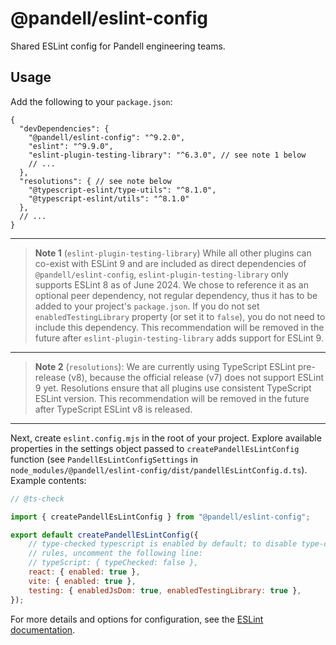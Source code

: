 # @pandell/eslint-config

Shared ESLint config for Pandell engineering teams.

## Usage

Add the following to your `package.json`:

```jsonc
{
  "devDependencies": {
    "@pandell/eslint-config": "^9.2.0",
    "eslint": "^9.9.0",
    "eslint-plugin-testing-library": "^6.3.0", // see note 1 below
    // ...
  },
  "resolutions": { // see note below
    "@typescript-eslint/type-utils": "^8.1.0",
    "@typescript-eslint/utils": "^8.1.0"
  },
  // ...
}
```

---

> **Note 1** (`eslint-plugin-testing-library`) While all other plugins can co-exist with ESLint 9 and
are included as direct dependencies of `@pandell/eslint-config`, `eslint-plugin-testing-library` only
supports ESLint 8 as of June 2024. We chose to reference it as an optional peer dependency, not regular
dependency, thus it has to be added to your project's `package.json`. If you do not set
`enabledTestingLibrary` property (or set it to `false`), you do not need to include this dependency.
This recommendation will be removed in the future after `eslint-plugin-testing-library`
adds support for ESLint 9.

---

> **Note 2** (`resolutions`): We are currently using TypeScript ESLint pre-release (v8),
because the official release (v7) does not support ESLint 9 yet. Resolutions ensure that
all plugins use consistent TypeScript ESLint version. This recommendation will be removed
in the future after TypeScript ESLint v8 is released.

---

Next, create `eslint.config.mjs` in the root of your project. Explore available properties
in the settings object passed to `createPandellEsLintConfig` function (see `PandellEsLintConfigSettings`
in `node_modules/@pandell/eslint-config/dist/pandellEsLintConfig.d.ts`). Example contents:

```js
// @ts-check

import { createPandellEsLintConfig } from "@pandell/eslint-config";

export default createPandellEsLintConfig({
    // type-checked typescript is enabled by default; to disable type-checking
    // rules, uncomment the following line:
    // typeScript: { typeChecked: false },
    react: { enabled: true },
    vite: { enabled: true },
    testing: { enabledJsDom: true, enabledTestingLibrary: true },
});
```

For more details and options for configuration, see the [ESLint documentation](https://eslint.org/docs/user-guide/configuring/).
